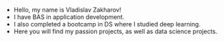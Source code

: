- Hello, my name is Vladislav Zakharov!
- I have BAS in application development.
- I also completed a bootcamp in DS where I studied deep learning.
- Here you will find my passion projects, as well as data science projects.
